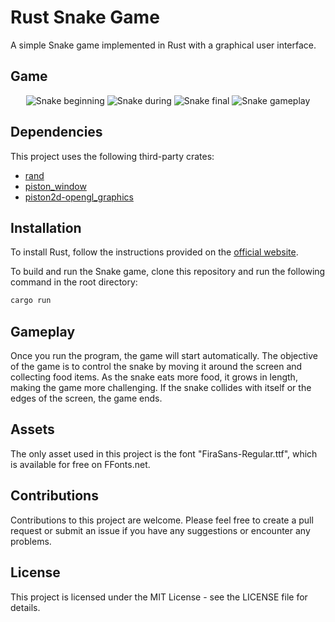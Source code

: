 # Rust Snake Game

A simple Snake game implemented in Rust with a graphical user interface.

## Game

<p align="center">
  <img alt="Snake beginning" src="assets/snake_beginning.png"/>
  <img alt="Snake during" src="assets/snake_during.png"/>
  <img alt="Snake final" src="assets/snake_final.png"/>
  <img alt="Snake gameplay" src="assets/snake_gameplay.gif"/>
</p>

## Dependencies

This project uses the following third-party crates:

- [rand](https://crates.io/crates/rand)
- [piston_window](https://crates.io/crates/piston_window)
- [piston2d-opengl_graphics](https://crates.io/crates/piston2d-opengl_graphics)

## Installation

To install Rust, follow the instructions provided on the [official website](https://www.rust-lang.org/tools/install).

To build and run the Snake game, clone this repository and run the following command in the root directory:

```bash
cargo run
```

## Gameplay

Once you run the program, the game will start automatically. The objective of the game is to control the snake by moving it around the screen and collecting food items. As the snake eats more food, it grows in length, making the game more challenging. If the snake collides with itself or the edges of the screen, the game ends.

## Assets

The only asset used in this project is the font "FiraSans-Regular.ttf", which is available for free on FFonts.net.

## Contributions

Contributions to this project are welcome. Please feel free to create a pull request or submit an issue if you have any suggestions or encounter any problems.

## License

This project is licensed under the MIT License - see the LICENSE file for details.

